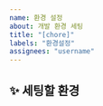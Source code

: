 ```yaml
---
name: 환경 설정
about: 개발 환경 세팅
title: "[chore]"
labels: "환경설정"
assignees: "username"
---
```


## ✨ 세팅할 환경

<br>